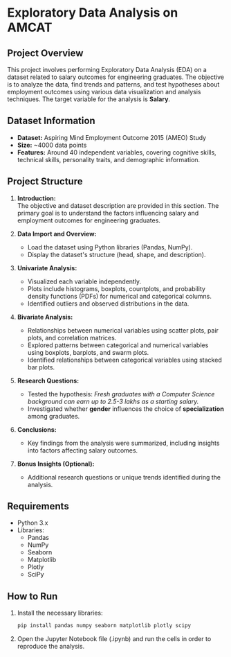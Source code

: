# Exploratory Data Analysis on AMCAT

## Project Overview

This project involves performing Exploratory Data Analysis (EDA) on a dataset related to salary outcomes for engineering graduates. The objective is to analyze the data, find trends and patterns, and test hypotheses about employment outcomes using various data visualization and analysis techniques. The target variable for the analysis is **Salary**.

## Dataset Information

- **Dataset:** Aspiring Mind Employment Outcome 2015 (AMEO) Study
- **Size:** ~4000 data points
- **Features:** Around 40 independent variables, covering cognitive skills, technical skills, personality traits, and demographic information.

## Project Structure

1. **Introduction:**  
   The objective and dataset description are provided in this section. The primary goal is to understand the factors influencing salary and employment outcomes for engineering graduates.

2. **Data Import and Overview:**
   - Load the dataset using Python libraries (Pandas, NumPy).
   - Display the dataset's structure (head, shape, and description).

3. **Univariate Analysis:**
   - Visualized each variable independently.
   - Plots include histograms, boxplots, countplots, and probability density functions (PDFs) for numerical and categorical columns.
   - Identified outliers and observed distributions in the data.

4. **Bivariate Analysis:**
   - Relationships between numerical variables using scatter plots, pair plots, and correlation matrices.
   - Explored patterns between categorical and numerical variables using boxplots, barplots, and swarm plots.
   - Identified relationships between categorical variables using stacked bar plots.

5. **Research Questions:**
   - Tested the hypothesis: *Fresh graduates with a Computer Science background can earn up to 2.5-3 lakhs as a starting salary.*
   - Investigated whether **gender** influences the choice of **specialization** among graduates.

6. **Conclusions:**
   - Key findings from the analysis were summarized, including insights into factors affecting salary outcomes.

7. **Bonus Insights (Optional):**
   - Additional research questions or unique trends identified during the analysis.

## Requirements

- Python 3.x
- Libraries: 
  - Pandas
  - NumPy
  - Seaborn
  - Matplotlib
  - Plotly
  - SciPy

## How to Run

1. Install the necessary libraries:
   ```bash
   pip install pandas numpy seaborn matplotlib plotly scipy
   ```
2. Open the Jupyter Notebook file (.ipynb) and run the cells in order to reproduce the analysis.
